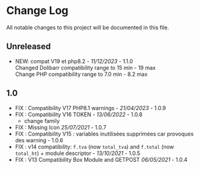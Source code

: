 # Change Log
All notable changes to this project will be documented in this file.

## Unreleased
- NEW: compat V19 et php8.2 - *11/12/2023* - 1.1.0  
  Changed Dolibarr compatibility range to 15 min - 19 max  
  Change PHP compatibility range to 7.0 min - 8.2 max
## 1.0

- FIX : Compatibility V17 PHP8.1 warnings - *21/04/2023* - 1.0.9
- FIX : Compatibility V16 TOKEN - *13/06/2022* - 1.0.8  
  - change family
- FIX : Missing Icon  *25/07/2021* - 1.0.7
- FIX : Compatibility V15 : variables inutilisées supprimées car provoques des warning - 1.0.6
- FIX : v14 compatibility: `f.tva` (now `total_tva`) and `f.total` (now `total_ht`)
  \+ module descriptor - *13/10/2021* - 1.0.5
- FIX : V13 Compatibility Box Module and GETPOST *06/05/2021* - 1.0.4

